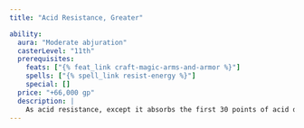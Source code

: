 ```yaml
---
title: "Acid Resistance, Greater"

ability:
  aura: "Moderate abjuration"
  casterLevel: "11th"
  prerequisites:
    feats: ["{% feat_link craft-magic-arms-and-armor %}"]
    spells: ["{% spell_link resist-energy %}"]
    special: []
  price: "+66,000 gp"
  description: |
    As acid resistance, except it absorbs the first 30 points of acid damage per attack.
---
```

